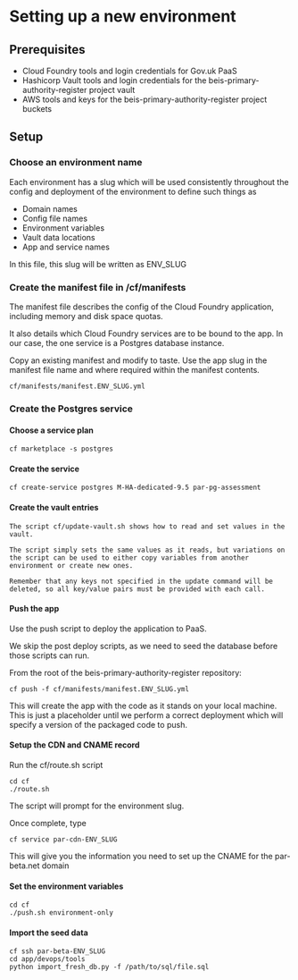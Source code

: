 # Setting up a new environment

## Prerequisites

* Cloud Foundry tools and login credentials for Gov.uk PaaS
* Hashicorp Vault tools and login credentials for the beis-primary-authority-register project vault
* AWS tools and keys for the beis-primary-authority-register project buckets

## Setup

### Choose an environment name

Each environment has a slug which will be used consistently throughout the config and deployment of the environment to define such things as

* Domain names
* Config file names
* Environment variables
* Vault data locations
* App and service names

In this file, this slug will be written as ENV_SLUG

### Create the manifest file in /cf/manifests

The manifest file describes the config of the Cloud Foundry application, including memory and disk space quotas.

It also details which Cloud Foundry services are to be bound to the app. In our case, the one service is a Postgres database instance.

Copy an existing manifest and modify to taste. Use the app slug in the manifest file name and where required within the manifest contents.

    cf/manifests/manifest.ENV_SLUG.yml

### Create the Postgres service

#### Choose a service plan

    cf marketplace -s postgres
    
#### Create the service

    cf create-service postgres M-HA-dedicated-9.5 par-pg-assessment
    
#### Create the vault entries

    The script cf/update-vault.sh shows how to read and set values in the vault. 
    
    The script simply sets the same values as it reads, but variations on the script can be used to either copy variables from another environment or create new ones.
    
    Remember that any keys not specified in the update command will be deleted, so all key/value pairs must be provided with each call. 
    
#### Push the app

Use the push script to deploy the application to PaaS.

We skip the post deploy scripts, as we need to seed the database before those scripts can run.

From the root of the beis-primary-authority-register repository:
   
    cf push -f cf/manifests/manifest.ENV_SLUG.yml
    
This will create the app with the code as it stands on your local machine. This is just a placeholder until we perform a correct deployment which will specify a version
of the packaged code to push.
    
#### Setup the CDN and CNAME record

Run the cf/route.sh script

    cd cf
    ./route.sh
    
The script will prompt for the environment slug.

Once complete, type

    cf service par-cdn-ENV_SLUG
    
This will give you the information you need to set up the CNAME for the par-beta.net domain

#### Set the environment variables

    cd cf
    ./push.sh environment-only
    
#### Import the seed data

    cf ssh par-beta-ENV_SLUG
    cd app/devops/tools
    python import_fresh_db.py -f /path/to/sql/file.sql
    
